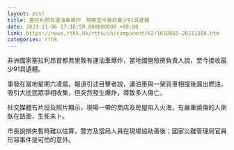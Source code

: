 ```yaml
---
layout: post
title: 塞拉利昂有運油車爆炸　殮房至今接收最少91具遺體
date: 2021-11-06 17:16:59.000000000 +08:00
link: https://news.rthk.hk/rthk/ch/component/k2/1618665-20211106.htm
categories: rthk
---
```


非洲國家塞拉利昂首都弗里敦有運油車爆炸，當地國營殮房負責人說，至今接收最少91具遺體。

事發在當地星期六凌晨，報道引述目擊者說，運油車與一架貨車相撞後漏出燃油，吸引大批民眾爭相收集，但突然發生爆炸，導致多人傷亡。

社交媒體有片段及照片顯示，現場一帶的商店及房屋陷入火海，有嚴重燒傷的人倒臥在路面，生死未卜。

市長說損失暫時難以估算，警方及當局人員在現場協助善後；國家災難管理局官員形容事件是可怕的意外。
